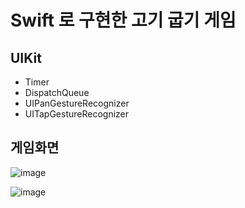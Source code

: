 # Swift 로 구현한 고기 굽기 게임

## UIKit
- Timer
- DispatchQueue
- UIPanGestureRecognizer
- UITapGestureRecognizer

## 게임화면
![image](https://user-images.githubusercontent.com/103231425/212254776-e5b32ceb-097b-40b1-80eb-bfcd141f1877.png)

![image](https://user-images.githubusercontent.com/103231425/212255194-0ffa0e40-3e44-4c1b-8901-03b729395d33.png)
